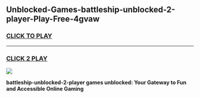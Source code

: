 
## Unblocked-Games-battleship-unblocked-2-player-Play-Free-4gvaw
<h3>
<a href="https://premium76.site?title=battleship-unblocked-2-player&ref=18A1">CLICK TO PLAY</a></h3>
<hr>

<h3>
<a href="https://premium76.site?title=battleship-unblocked-2-player&ref=18A1">CLICK 2 PLAY</a>
  
</h3>

<a href="https://premium76.site?title=battleship-unblocked-2-player&ref=18A1"><img src="https://clearcache.store/games.png"></a>


**battleship-unblocked-2-player games unblocked: Your Gateway to Fun and Accessible Online Gaming**
